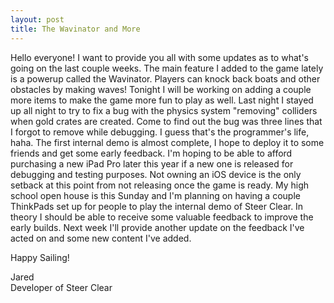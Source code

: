 ```yaml
---
layout: post
title: The Wavinator and More
---
```


Hello everyone!  I want to provide you all with some updates as to what's going on the last couple weeks.  The main feature I added to the game lately is a powerup called the Wavinator.  Players can knock back boats and other obstacles by making waves!  Tonight I will be working on adding a couple more items to make the game more fun to play as well.  Last night I stayed up all night to try to fix a bug with the physics system &quot;removing&quot; colliders when gold crates are created.  Come to find out the bug was three lines that I forgot to remove while debugging.  I guess that's the programmer's life, haha.  The first internal demo is almost complete, I hope to deploy it to some friends and get some early feedback.  I'm hoping to be able to afford purchasing a new iPad Pro later this year if a new one is released for debugging and testing purposes.  Not owning an iOS device is the only setback at this point from not releasing once the game is ready.  My high school open house is this Sunday and I'm planning on having a couple ThinkPads set up for people to play the internal demo of Steer Clear.  In theory I should be able to receive some valuable feedback to improve the early builds.  Next week I'll provide another update on the feedback I've acted on and some new content I've added.

Happy Sailing!

Jared<br />
Developer of Steer Clear